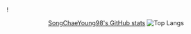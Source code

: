 !<div align="center">
  [SongChaeYoung98's GitHub stats](https://github-readme-stats.vercel.app/api?username=SongChaeYoung98&show_icons=true&theme=tokyonight) 
  ![Top Langs](https://github-readme-stats.vercel.app/api/top-langs/?username=SongChaeYoung98&layout=compact&theme=merko)
</div>

